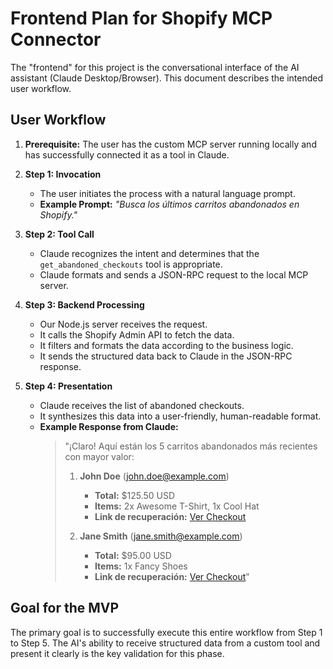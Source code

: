 # Frontend Plan for Shopify MCP Connector

The "frontend" for this project is the conversational interface of the AI assistant (Claude Desktop/Browser). This document describes the intended user workflow.

## User Workflow

1.  **Prerequisite:** The user has the custom MCP server running locally and has successfully connected it as a tool in Claude.

2.  **Step 1: Invocation**
    -   The user initiates the process with a natural language prompt.
    -   **Example Prompt:** *"Busca los últimos carritos abandonados en Shopify."*

3.  **Step 2: Tool Call**
    -   Claude recognizes the intent and determines that the `get_abandoned_checkouts` tool is appropriate.
    -   Claude formats and sends a JSON-RPC request to the local MCP server.

4.  **Step 3: Backend Processing**
    -   Our Node.js server receives the request.
    -   It calls the Shopify Admin API to fetch the data.
    -   It filters and formats the data according to the business logic.
    -   It sends the structured data back to Claude in the JSON-RPC response.

5.  **Step 4: Presentation**
    -   Claude receives the list of abandoned checkouts.
    -   It synthesizes this data into a user-friendly, human-readable format.
    -   **Example Response from Claude:**
        > "¡Claro! Aquí están los 5 carritos abandonados más recientes con mayor valor:
        >
        > 1.  **John Doe** (john.doe@example.com)
        >     -   **Total:** $125.50 USD
        >     -   **Items:** 2x Awesome T-Shirt, 1x Cool Hat
        >     -   **Link de recuperación:** [Ver Checkout](https://store.myshopify.com/...)
        >
        > 2.  **Jane Smith** (jane.smith@example.com)
        >     -   **Total:** $95.00 USD
        >     -   **Items:** 1x Fancy Shoes
        >     -   **Link de recuperación:** [Ver Checkout](https://store.myshopify.com/...)"

## Goal for the MVP

The primary goal is to successfully execute this entire workflow from Step 1 to Step 5. The AI's ability to receive structured data from a custom tool and present it clearly is the key validation for this phase.
